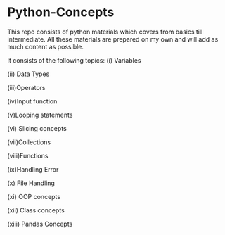 # Python-Concepts
This repo consists of python materials which covers from basics till intermediate. All these materials are prepared on my own and will add as much content as possible.

It consists of the following topics: 
(i) Variables

(ii) Data Types

(iii)Operators

(iv)Input function

(v)Looping statements

(vi) Slicing concepts

(vii)Collections

(viii)Functions 

(ix)Handling Error

(x) File Handling 

(xi) OOP concepts 

(xii) Class concepts

(xiii) Pandas Concepts

